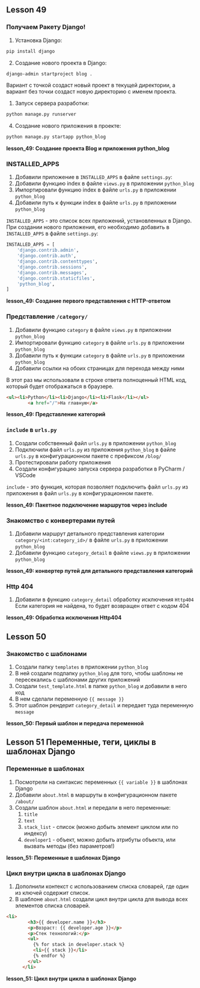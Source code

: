 ## Lesson 49

### Получаем Ракету Django!

1. Установка Django:
```bash
pip install django
```

2. Создание нового проекта в Django:
   
```bash
django-admin startproject blog .
```

Вариант с точкой создаст новый проект в текущей директории, а вариант без точки создаст новую директорию с именем проекта.

1. Запуск сервера разработки:
```bash
python manage.py runserver
```

4. Создание нового приложения в проекте:
```bash
python manage.py startapp python_blog
```

**lesson_49: Создание проекта Blog и приложения python_blog**

### INSTALLED_APPS

1. Добавили приложение в `INSTALLED_APPS` в файле `settings.py`:
2. Добавили функцию index в файле `views.py` в приложении `python_blog`
3. Импортировали функцию index в файле `urls.py` в приложении `python_blog`
4. Добавили путь к функции index в файле `urls.py` в приложении `python_blog`


`INSTALLED_APPS` - это список всех приложений, установленных в Django. При создании нового приложения, его необходимо добавить в `INSTALLED_APPS` в файле `settings.py`:

```python
INSTALLED_APPS = [
    'django.contrib.admin',
    'django.contrib.auth',
    'django.contrib.contenttypes',
    'django.contrib.sessions',
    'django.contrib.messages',
    'django.contrib.staticfiles',
    'python_blog',
]
```

**lesson_49: Создание первого представления с HTTP-ответом**

### Представление `/category/`

1. Добавили функцию `category` в файле `views.py` в приложении `python_blog`
2. Импортировали функцию `category` в файле `urls.py` в приложении `python_blog`
3. Добавили путь к функции `category` в файле `urls.py` в приложении `python_blog`
4. Добавили ссылки на обоих страницах для перехода между ними

В этот раз мы использовали в строке ответа полноценный HTML код, который будет отображаться в браузере.

```html
<ul><li>Python</li><li>Django</li><li>Flask</li></ul>
        <a href="/">На главную</a>
```

**lesson_49: Представление категорий**


### `include` в `urls.py`

1. Создали собственный файл `urls.py` в приложении `python_blog`
2. Подключили файл `urls.py` из приложения `python_blog` в файле `urls.py` в конфигурационном пакете с префиксом `/blog/`
3. Протестировали работу приложения
4. Создали конфигурацию запуска сервера разработки в PyCharm / VSCode


`include` - это функция, которая позволяет подключить файл `urls.py` из приложения в файл `urls.py` в конфигурационном пакете. 


**lesson_49: Пакетное подключение маршрутов через include**

### Знакомство с конвертерами путей
1. Добавили маршрут детального представления категории `category/<int:category_id>/` в файле `urls.py` в приложении `python_blog`
2. Добавили функцию `category_detail` в файле `views.py` в приложении `python_blog`


**lesson_49: конвертер путей для детального представления категорий**

### Http 404
1. Добавили в функцию `category_detail` обработку исключения `Http404`
Если категория не найдена, то будет возвращен ответ с кодом 404

**lesson_49: Обработка исключения Http404**

## Lesson 50

### Знакомство с шаблонами

1. Создали папку `templates` в приложении `python_blog`
2. В ней создали подпапку `python_blog` для того, чтобы шаблоны не пересекались с шаблонами других приложений
3. Создали `test_template.html` в папке `python_blog` и добавили в него код
4. В нем сделали переменную `{{ message }}`
5. Этот шаблон рендерит `category_detail` и передает туда переменную `message`

**lesson_50: Первый шаблон и передача переменной**


## Lesson 51 Переменные, теги, циклы в шаблонах Django

### Переменные в шаблонах

1. Посмотрели на синтаксис переменных `{{ variable }}` в шаблонах Django
2. Добавили `about.html` в маршруты в конфигурационном пакете `/about/`
3. Создали шаблон `about.html` и передали в него переменные:
   1. `title`
   2. `text`
   3. `stack_list` - список (можно добыть элемент циклом или по индексу)
   4. `developer1` - объект, можно добыть атрибуты объекта, или вызвать методы (без параметров!)


**lesson_51: Переменные в шаблонах Django**

### Цикл внутри цикла в шаблонах Django

1. Дополнили контекст с использованием списка словарей, где один из ключей содержит список.
2. В шаблоне `about.html` создали цикл внутри цикла для вывода всех элементов списка словарей.

```html
<li>
        <h3>{{ developer.name }}</h3>
        <p>Возраст: {{ developer.age }}</p>
        <p>Стек технологий:</p>
        <ul>
          {% for stack in developer.stack %}
          <li>{{ stack }}</li>
          {% endfor %}
        </ul>
      </li>
```


**lesson_51: Цикл внутри цикла в шаблонах Django**